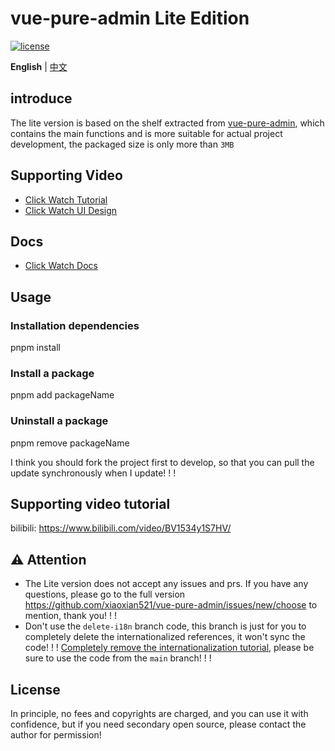 <h1>vue-pure-admin Lite Edition</h1>

[![license](https://img.shields.io/github/license/xiaoxian521/vue-pure-admin.svg)](LICENSE)

**English** | [中文](./README.md)

## introduce

The lite version is based on the shelf extracted from [vue-pure-admin](https://github.com/xiaoxian521/vue-pure-admin), which contains the main functions and is more suitable for actual project development, the packaged size is only more than `3MB`

## Supporting Video

- [Click Watch Tutorial](https://www.bilibili.com/video/BV1534y1S7HV)
- [Click Watch UI Design](https://www.bilibili.com/video/BV17g411T7rq)

## Docs

- [Click Watch Docs](https://pure-admin-doc.vercel.app)

## Usage

### Installation dependencies

pnpm install

### Install a package

pnpm add packageName

### Uninstall a package

pnpm remove packageName

I think you should fork the project first to develop, so that you can pull the update synchronously when I update! ! !

## Supporting video tutorial

bilibili: https://www.bilibili.com/video/BV1534y1S7HV/

## ⚠️ Attention

- The Lite version does not accept any issues and prs. If you have any questions, please go to the full version https://github.com/xiaoxian521/vue-pure-admin/issues/new/choose to mention, thank you! ! !
- Don't use the `delete-i18n` branch code, this branch is just for you to completely delete the internationalized references, it won't sync the code! ! ! [Completely remove the internationalization tutorial](https://www.bilibili.com/video/BV1Ru411B7k3/), please be sure to use the code from the `main` branch! ! !

## License

In principle, no fees and copyrights are charged, and you can use it with confidence, but if you need secondary open source, please contact the author for permission!

